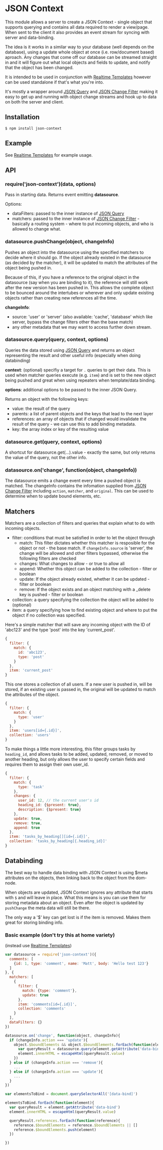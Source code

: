 # JSON Context

This module allows a server to create a JSON Context - single object that supports querying and contains all data required to render a view/page. When sent to the client it also provides an event stream for syncing with server and data-binding.

The idea is it works in a similar way to your database (well depends on the database), using a update whole object at once (i.e. row/document based) aproach. Any changes that come off our database can be streamed straight in and it will figure out what local objects and fields to update, and notify that the object has been changed.

It is intended to be used in conjunction with [Realtime Templates](https://github.com/mmckegg/realtime-templates) however can be used standalone if that's what you're into.

It's mostly a wrapper around [JSON Query](https://github.com/mmckegg/json-query) and [JSON Change Filter](https://github.com/mmckegg/json-change-filter) making it easy to get up and running with object change streams and hook up to data on both the server and client.

## Installation

```shell
$ npm install json-context
```

## Example

See [Realtime Templates](https://github.com/mmckegg/realtime-templates) for example usage.

## API

### require('json-context')(data, options)

Pass in starting data. Returns event emitting **datasource**.

Options:

- dataFilters: passed to the inner instance of [JSON Query](https://github.com/mmckegg/json-query)
- matchers: passed to the inner instance of [JSON Change Filter](https://github.com/mmckegg/json-change-filter) - basically a routing system - where to put incoming objects, and who is allowed to change what. 

### datasource.pushChange(object, changeInfo)

Pushes an object into the datasource using the specified matchers to decide where it should go. If the object already existed in the datasource (as decided by the matcher), it will be updated to match the attributes of the object being pushed in. 

Because of this, if you have a reference to the original object in the datasource (say when you are binding to it), the reference will still work after the new version has been pushed in. This allows the complete object to be bounced around the intertubes or wherever and only update existing objects rather than creating new references all the time.

**changeInfo**: 
  - source: 'user' or 'server' (also available: 'cache', 'database' which like server, bypass the change filters other than the base match)
  - any other metadata that we may want to access further down stream.

### datasource.query(query, context, options)

Queries the data stored using [JSON Query](https://github.com/mmckegg/json-query) and returns an object representing the result and other useful info (especially when doing databinding)

**context**: (optional) specifiy a target for `.` queries to get their data. This is used when matcher queries execute (e.g. `item`) and is set to the new object being pushed and great when using repeaters when template/data binding.

**options**: additional options to be passed to the inner JSON Query.

Returns an object with the following keys:
  - value: the result of the query
  - parents: a list of parent objects and the keys that lead to the next layer
  - references: an array of objects that if changed would invalidate the result of the query - we can use this to add binding metadata.
  - key: the array index or key of the resulting value

### datasource.get(query, context, options)

A shortcut for datasource.get(...).value - exactly the same, but only returns the value of the query, not the other info.

### datasource.on('change', function(object, changeInfo))

The datasource emits a change event every time a pushed object is matched. The changeInfo contains the infomation supplied from [JSON Change Filter](https://github.com/mmckegg/json-change-filter) including `action`, `matcher`, and `original`. This can be used to determine when to update bound elements, etc.

## Matchers

Matchers are a collection of filters and queries that explain what to do with incoming objects. 

- filter: conditions that must be satisfied in order to let the object through
  - match: This filter dictates whether this matcher is resposible for the object or not - the base match. If `changeInfo.source` is 'server', the change will be allowed and other filters bypassed, otherwise the following filters are checked
  - changes: What changes to allow - or true to allow all
  - append: Whether this object can be added to the collection - filter or boolean
  - update: If the object already existed, whether it can be updated - filter or boolean
  - remove: If the object exists and an object matching with a _delete key is pushed - filter or boolean
- collection: a query specifying the collection the object will be added to (optional)
- item: a query specifying how to find existing object and where to put the object if no collection was specified. 

Here's a simple matcher that will save any incoming object with the ID of 'abc123' and the type 'post' into the key 'current_post'.

```js
{
  filter: {
    match: {
      id: 'abc123',
      type: 'post'
    }
  },
  item: 'current_post'
}
```

This one stores a collection of all users. If a new user is pushed in, will be stored, if an existing user is passed in, the original will be updated to match the attributes of the object.

```js
{
  filter: {
    match: {
      type: 'user'
    }
  },
  item: 'users[id={.id}]',
  collection: 'users'
}
```

To make things a little more interesting, this filter groups tasks by `heading_id`, and allows tasks to be added, updated, removed, or moved to another heading, but only allows the user to specify certain fields and requires them to assign their own user_id.

```js
{
  filter: {
    match: {
      type: 'task'
    },
    changes: {
      user_id: 12, // the current user's id
      heading_id: {$present: true},
      description: {$present: true}
    },
    update: true,
    remove: true,
    append: true
  },
  item: 'tasks_by_heading[][id={.id}]',
  collection: 'tasks_by_heading[{.heading_id}]'
}
```

## Databinding

The best way to handle data binding with JSON Context is using $meta attributes on the objects, then linking back to the object from the dom-node. 

When objects are updated, JSON Context ignores any attribute that starts with `$` and will leave in place. What this means is you can use them for storing metadata about an object. Even after the object is updated by `pushChange` the meta data will still be there. 

The only way a '$' key can get lost is if the item is removed. Makes them great for storing binding info.

### Basic example (don't try this at home variety)

(instead use [Realtime Templates](https://github.com/mmckegg/realtime-templates))

```js
var datasource = require('json-context')({
  comments: [
    {id: 1, type: 'comment', name: 'Matt', body: 'Hello test 123'}
  ]
}, {
  matchers: [
    { 
      filter: {
        match: {type: 'comment'},
        update: true
      },
      item: 'comments[id={.id}]',
      collection: 'comments'
    }
  ],
  dataFilters: {}
})

datasource.on('change', function(object, changeInfo){
  if (changeInfo.action === 'update'){
    object.$boundElements && object.$boundElements.forEach(function(element){
      var queryResult = datasource.query(element.getAttribute('data-bind'))
      element.innerHTML = escapeHtml(queryResult.value)
    })
  } else if (changeInfo.action === 'remove'){
    ...
  } else if (changeInfo.action === 'update'){
    ...
  }
})

var elementsToBind = document.querySelectorAll('[data-bind]')

elementsToBind.forEach(function(element){
  var queryResult = element.getAttribute('data-bind')
  element.innerHTML = escapeHtml(queryResult.value)

  queryResult.references.forEach(function(reference){
    reference.$boundElements = reference.$boundElements || []
    reference.$boundElements.push(element)
  })

})
```